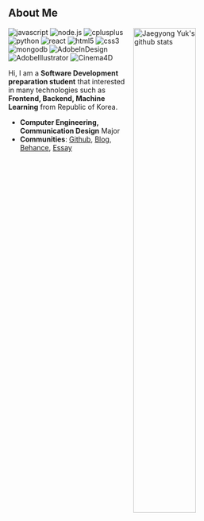 ## About Me

<img align="right" alt="Jaegyong Yuk's github stats" width="50%" src="https://github-readme-stats.vercel.app/api?username=yjglab&show_icons=true">

![javascript](http://img.shields.io/badge/-JavaScript-F7DF1E?style=flat-square&logo=javascript&logoColor=white)
![node.js](http://img.shields.io/badge/-Node.js-339933?style=flat-square&logo=Node.js&logoColor=white)
![cplusplus](http://img.shields.io/badge/-C++-00599C?style=flat-square&logo=C++&logoColor=white)
![python](http://img.shields.io/badge/-Python-3776AB?style=flat-square&logo=Python&logoColor=white)
![react](http://img.shields.io/badge/-React-61DAFB?style=flat-square&logo=React&logoColor=white)
![html5](http://img.shields.io/badge/-HTML5-E34F26?style=flat-square&logo=html5&logoColor=white)
![css3](http://img.shields.io/badge/-CSS3-1572B6?style=flat-square&logo=css3&logoColor=white)
![mongodb](http://img.shields.io/badge/-MongoDB-47A248?style=flat-square&logo=MongoDB&logoColor=white)
![AdobeInDesign](http://img.shields.io/badge/-AdobeInDesign-EE3D8F?style=flat-square&logo=AdobeInDesign&logoColor=white)
![AdobeIllustrator](http://img.shields.io/badge/-Adobe-Illustrator-FF9A00?style=flat-square&logo=Adobe-Illustrator&logoColor=white)
![Cinema4D](http://img.shields.io/badge/-Cinema4D-011A6A?style=flat-square&logo=Cinema4D&logoColor=white)

<!-- ![go](http://img.shields.io/badge/-Go-00ADD8?style=flat-square&logo=go&logoColor=white) -->
<!-- ![php](http://img.shields.io/badge/-PHP-777BB4?style=flat-square&logo=php&logoColor=white) -->

Hi, I am a **Software Development preparation student** that interested in many technologies such as **Frontend, Backend, Machine Learning** from Republic of Korea.

- **Computer Engineering, Communication Design** Major
- **Communities**: [Github](https://github.com/yjglab), [Blog](https://yjg-lab.tistory.com), [Behance](https://www.behance.net/yukjaegyong), [Essay]()
